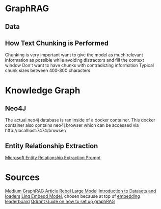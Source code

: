 # GraphRAG
## Data
## How Text Chunking is Performed
Chunking is very important
want to give the model as much relevant information as possible while avoiding distractors and fill the context window
Don't want to have chunks with contradicting information
Typical chunk sizes between 400-800 characters


# Knowledge Graph
## Neo4J
The actual neo4j database is ran inside of a docker container.
This docker container also contains neo4j browser which can be accessed via http://localhost:7474/browser/

## Entity Relationship Extraction
[Microsoft Entity Relationship Extraction Prompt](https://github.com/microsoft/graphrag/blob/main/graphrag/prompt_tune/prompt/entity_relationship.py#L6)


# Sources
[Medium GraphRAG Article](https://medium.com/@zilliz_learn/graphrag-explained-enhancing-rag-with-knowledge-graphs-3312065f99e1)
[Rebel Large Model](https://huggingface.co/Babelscape/rebel-large)
[Introduction to Datasets and loaders](https://www.youtube.com/watch?v=mDEoJhQEIuY)
[Linq Embedd Model](https://huggingface.co/Linq-AI-Research/Linq-Embed-Mistral), chosen because at top of [embedding leaderboard](https://huggingface.co/spaces/mteb/leaderboard)
[Qdrant Guide on how to set up graphRAG](https://qdrant.tech/documentation/examples/graphrag-qdrant-neo4j)
